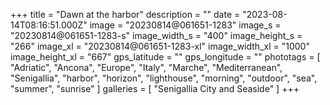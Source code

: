 +++
title = "Dawn at the harbor"
description = ""
date = "2023-08-14T08:16:51.000Z"
image = "20230814@061651-1283"
image_s = "20230814@061651-1283-s"
image_width_s = "400"
image_height_s = "266"
image_xl = "20230814@061651-1283-xl"
image_width_xl = "1000"
image_height_xl = "667"
gps_latitude = ""
gps_longitude = ""
phototags = [ "Adriatic", "Ancona", "Europe", "Italy", "Marche", "Mediterranean", "Senigallia", "harbor", "horizon", "lighthouse", "morning", "outdoor", "sea", "summer", "sunrise" ]
galleries = [ "Senigallia City and Seaside" ]
+++
